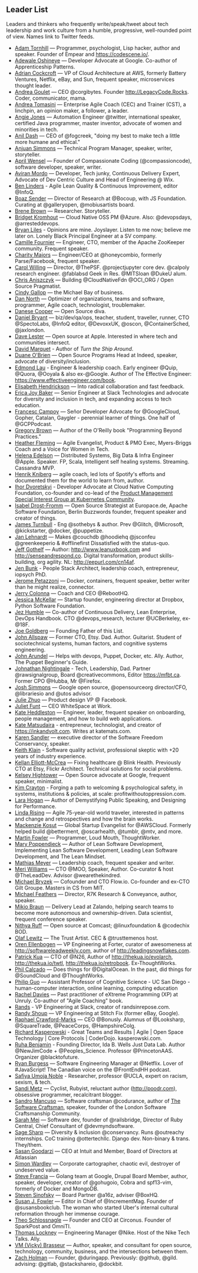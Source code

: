 ## Leader List

Leaders and thinkers who frequently write/speak/tweet about tech leadership and work culture from a humble, progressive, well-rounded point of view. Names link to Twitter feeds.

- [Adam Tornhill](https://twitter.com/AdamTornhill) — Programmer, psychologist, Lisp hacker, author and speaker. Founder of Empear and https://codescene.io/.
- [Adewale Oshineye](https://twitter.com/ade_oshineye) — Developer Advocate at Google. Co-author of Apprenticeship Patterns. 
- [Adrian Cockcroft](https://twitter.com/adrianco) — VP of Cloud Architecture at AWS, formerly Battery Ventures, Netflix, eBay, and Sun, frequent speaker, microservices thought leader.
- [Andrea Goulet](https://twitter.com/andreagoulet) — CEO @corgibytes. Founder http://LegacyCode.Rocks. Coder, communicator, mama.
- [Andrea Tomasini](https://twitter.com/tumma72) — Enterprise Agile Coach (CEC) and Trainer (CST), a linchpin, an opinion maker, a follower, a leader.
- [Angie Jones](https://twitter.com/techgirl1908) — Automation Engineer @twitter, international speaker, certified Java programmer, master inventor, advocate of women and minorities in tech.
- [Anil Dash](https://twitter.com/anildash) — CEO of @fogcreek, "doing my best to make tech a little more humane and ethical."
- [Anjuan Simmons](https://twitter.com/anjuan) — Technical Program Manager, speaker, writer, storyteller.
- [April Wensel](https://twitter.com/aprilwensel) — Founder of Compassionate Coding (@compassioncode), software developer, speaker, writer.
- [Aviran Mordo](https://twitter.com/aviranm) — Developer, Tech junky, Continuous Delivery Expert, Advocate of Dev Centric Culture and Head of Engineering @ Wix.
- [Ben Linders](https://twitter.com/BenLinders) - Agile Lean Quality & Continuous Improvement, editor @InfoQ.
- [Boaz Sender](https://twitter.com/BoazSender) — Director of Research at @Bocoup, with JS Foundation. Curating at @galleryopen, @mobiusartists board.
- [Brene Brown](https://twitter.com/BreneBrown) — Researcher. Storyteller.
- [Bridget Kromhout](https://twitter.com/bridgetkromhout) — Cloud Native OSS PM @Azure. Also: @devopsdays, @arresteddevops.
- [Bryan Liles](https://twitter.com/bryanl) - Opinions are mine. Joyslayer. Listen to me now; believe me later on. Lonely Black Principal Engineer at a SV company.
- [Camille Fournier](https://twitter.com/skamille) — Engineer, CTO, member of the Apache ZooKeeper community. Frequent speaker.
- [Charity Majors](https://twitter.com/mipsytipsy) — Engineer/CEO at @honeycombio, formerly Parse/Facebook, frequent speaker.
- [Carol Willing](https://twitter.com/WillingCarol) — Director, @ThePSF. @projectjupyter core dev. @calpoly research engineer. @fablabsd Geek in Res. @MITSloan @DukeU alum.
- [Chris Aniszczyk](https://twitter.com/cra) — Building @CloudNativeFdn @OCI_ORG / Open Source Pragmatist.
- [Cindy Gallop](https://twitter.com/cindygallop) — the Michael Bay of business.
- [Dan North](https://twitter.com/tastapod) — Optimizer of organizations, teams and software, programmer, Agile coach, technologist, troublemaker.
- [Danese Cooper](https://twitter.com/DivaDanese) — Open Source diva.
- [Daniel Bryant](https://twitter.com/danielbryantuk) — biz/dev/qa/ops, teacher, student, traveller, runner, CTO @SpectoLabs, @InfoQ editor, @DevoxxUK, @oscon, @ContainerSched, @jaxlondon.
- [Dave Lester](https://twitter.com/davelester) — Open source at Apple. Interested in where tech and communities intersect.
- [David Marquet](https://twitter.com/ldavidmarquet) - Author of *Turn the Ship Around*. 
- [Duane O'Brien](https://twitter.com/DuaneOBrien) — Open Source Programs Head at Indeed, speaker, advocate of diversity/inclusion.
- [Edmond Lau](https://twitter.com/edmondlau) - Engineer & leadership coach. Early engineer @Quip, @Quora, @Ooyala & also ex-@Google. Author of The Effective Engineer: https://www.effectiveengineer.com/book.
- [Elisabeth Hendrickson](https://twitter.com/testobsessed) — Into radical collaboration and fast feedback.
- [Erica Joy Baker](https://twitter.com/EricaJoy) — Senior Engineer at Slack Technologies and advocate for diversity and inclusion in tech, and expanding access to tech education.
- [Francesc Campoy](https://twitter.com/francesc) — Señor Developer Advocate for @GoogleCloud, Gopher, Catalan, Gaygler - perennial learner of things. One half of @GCPPodcast.
- [Gregory Brown](https://twitter.com/practicingdev) — Author of the O'Reilly book "Programming Beyond Practices."
- [Heather Fleming](https://twitter.com/hfleming) — Agile Evangelist, Product & PMO Exec, Myers-Briggs Coach and a Voice for Women in Tech.
- [Helena Edelson](https://twitter.com/helenaedelson) — Distributed Systems, Big Data & Infra Engineer @Apple. Speaker. FP, Scala, Intelligent self healing systems. Streaming. Cassandra MVP.
- [Henrik Kniberg](https://twitter.com/henrikkniberg) — agile coach, led lots of Spotify's efforts and documented them for the world to learn from, author.
- [Ihor Dvoretskyi](https://twitter.com/idvoretskyi) - Developer Advocate at Cloud Native Computing Foundation, co-founder and co-lead of the [Product Management Special Interest Group at Kubernetes Community](https://github.com/kubernetes/community/blob/master/sig-product-management/README.md).
- [Isabel Drost-Fromm](https://twitter.com/MaineC) — Open Source Strategist at Europace.de, Apache Software Foundation, Berlin Buzzwords founder, frequent speaker and creator of things.
- [James Turnbull](https://twitter.com/kartar) - Eng @sothebys & author. Prev @Glitch, @Microsoft, @kickstarter, @docker, @puppetize. 
- [Jan Lehnardt](https://twitter.com/janl) — Makes @couchdb @hoodiehq @jsconfeu @greenkeeperio & #offlinefirst Dissatisfied with the status-quo.
- [Jeff Gothelf](https://twitter.com/jboogie) — Author: http://www.leanuxbook.com and http://senseandrespond.co. Digital transformation, product skills-building, org agility. NL: http://eepurl.com/cn14af.
- [Jen Bunk](https://twitter.com/JBunky) - People Stack Architect, leadership coach, entrepreneur, iopsych PhD.
- [Jerome Petazzoni](https://twitter.com/jpetazzo) — Docker, containers, frequent speaker, better writer than he might realize, connector.
- [Jerry Colonna](https://twitter.com/jerrycolonna) — Coach and CEO @RebootHQ.
- [Jessica McKellar](https://twitter.com/jessicamckellar) — Startup founder, engineering director at Dropbox, Python Software Foundation.
- [Jez Humble](https://twitter.com/jezhumble) — Co-author of Continuous Delivery, Lean Enterprise, DevOps Handbook. CTO @devops_research, lecturer @UCBerkeley, ex- @18F.
- [Joe Goldberg](https://twitter.com/tenaciousjoe) — Founding Father of this List.
- [John Allspaw](https://twitter.com/allspaw) — Former CTO, Etsy. Dad. Author. Guitarist. Student of sociotechnical systems, human factors, and cognitive systems engineering.
- [John Arundel](https://twitter.com/bitfield) — Helps with devops, Puppet, Docker, etc. Ally. Author, The Puppet Beginner's Guide.
- [Johnathan Nightingale](https://twitter.com/johnath) - Tech, Leadership, Dad. Partner @rawsignalgroup, Board @creativecommons, Editor https://mfbt.ca. Former CPO @Hubba, Mr @Firefox.
- [Josh Simmons](https://twitter.com/joshsimmons) — Google open source, @opensourceorg director/CFO, @librariesio and @utos advisor.
- [Julie Zhuo](https://twitter.com/joulee) — Product design VP @ Facebook.
- [Juliet Funt](https://twitter.com/whitespaceatwrk) — CEO WhiteSpace at Work.
- [Kate Heddleston](https://twitter.com/heddle317) — Engineer, leader, frequent speaker on onboarding, people management, and how to build web applications.
- [Kate Matsudaira](https://twitter.com/katemats) - entrepreneur, technologist, and creator of https://inkandvolt.com. Writes at katemats.com.
- [Karen Sandler](https://twitter.com/o0karen0o) — executive director of the Software Freedom Conservancy, speaker.
- [Keith Klain](https://twitter.com/KeithKlain) - Software quality activist, professional skeptic with +20 years of industry experience.
- [Kellan Elliott-McCrea](https://twitter.com/kellan) — Fixing healthcare @ Blink Health. Previously CTO at Etsy, Flickr Architect. Technical solutions for social problems.
- [Kelsey Hightower](https://twitter.com/kelseyhightower) — Open Source advocate at Google, frequent speaker, minimalist.
- [Kim Crayton](https://twitter.com/KimCrayton1) - Forging a path to welcoming & psychological safety, in systems, institutions & policies, at scale: profitwithoutoppression.com.
- [Lara Hogan](https://twitter.com/lara_hogan) — Author of Demystifying Public Speaking, and Designing for Performance.
- [Linda Rising](https://twitter.com/RisingLinda) — Agile 75-year-old world traveler, interested in patterns and change and retrospectives and how the brain works.
- [Mackenzie Kosut](https://twitter.com/mkosut) — Global Startup Evangelist for @AWSCloud. Formerly helped build @betterment, @oscarhealth, @tumblr, @mtv, and more.
- [Martin Fowler](https://twitter.com/martinfowler) — Programmer, Loud Mouth, ThoughtWorker.
- [Mary Poppendieck](https://twitter.com/mpoppendieck) — Author of Lean Software Development, Implementing Lean Software Development, Leading Lean Software Development, and The Lean Mindset.
- [Mathias Meyer](https://twitter.com/roidrage) — Leadership coach, frequent speaker and writer.
- [Meri Williams](https://twitter.com/Geek_Manager) — CTO @MOO, Speaker, Author. Co-curator & host @TheLeadDev. Advisor @wearethekindred.
- [Michael Bryzek](https://twitter.com/mbryzek) — Cofounder and CTO Flow.io. Co-founder and ex-CTO Gilt Groupe. Masters in CS from MIT.
- [Michael Feathers](https://twitter.com/mfeathers) — Director, R7K Research & Conveyance, author, speaker.
- [Mikio Braun](https://twitter.com/mikiobraun) — Delivery Lead at Zalando, helping search teams to become more autonomous and ownership-driven. Data scientist, frequent conference speaker. 
- [Nithya Ruff](https://twitter.com/nithyaruff) — Open source at Comcast; @linuxfoundation & @codechix BOD.
- [Olaf Lewitz](https://twitter.com/OlafLewitz) — The Trust Artist. CEC & @trusttemenos host.
- [Oren Ellenbogen](https://twitter.com/orenellenbogen) — VP Engineering at Forter, curator of awesomeness at http://softwareleadweekly.com, author of http://leadingsnowflakes.com.
- [Patrick Kua](https://twitter.com/patkua) — CTO of @N26, Author of http://thekua.io/evolarch, http://thekua.io/twtl, http://thekua.io/retrobook. Ex-ThoughtWorks.
- [Phil Calçado](https://twitter.com/pcalcado) — Does things for @DigitalOcean. In the past, did things for @SoundCloud and @ThoughtWorks.
- [Philip Guo](https://twitter.com/pgbovine) — Assistant Professor of Cognitive Science - UC San Diego - human-computer interaction, online learning, computing education 
- [Rachel Davies](https://twitter.com/rachelcdavies) — Past practitioner of eXtreme Programming (XP) at Unruly. Co-author of "Agile Coaching" book.
- [Rands](https://twitter.com/rands) - VP Engineering at Slack, creator of randsinrepose.com.
- [Randy Shoup](https://twitter.com/randyshoup) — VP Engineering at Stitch Fix (former eBay, Google).
- [Raphael Crawford-Marks](https://twitter.com/raphaelcm) — CEO @Bonusly. Alumnus of @Looksharp, @SquareTrade, @PeaceCorps, @HampshireColg.
- [Richard Kasperowski](https://twitter.com/rkasper) - Great Teams and Results | Agile | Open Space Technology | Core Protocols | CoderDojo. kasperowski.com.
- [Ruha Benjamin](https://twitter.com/ruha9) - Founding Director, Ida B. Wells Just Data Lab. Author @NewJimCode +  @Peoples_Science. Professor @PrincetonAAS. Organizer @blacktofuture. 
- [Ryan Burgess](https://twitter.com/burgessdryan) — Software Engineering Manager at @Netflix. Lover of #JavaScript! The Canadian voice on the @FrontEndHH podcast.
- [Safiya Umoja Noble](https://twitter.com/safiyanoble) - Researcher, professor @UCLA, expert on racism, sexism, & tech.
- [Sandi Metz](https://twitter.com/sandimetz) — Cyclist, Rubyist, reluctant author (http://poodr.com), obsessive programmer, recalcitrant blogger.
- [Sandro Mancuso](https://twitter.com/sandromancuso) — Software craftsman @codurance, author of [The Software Craftsman](http://goo.gl/b9EymU), speaker, founder of the London Software Craftsmanship Community.
- [Sarah Mei](https://twitter.com/sarahmei) — Software dev, founder of @railsbridge, Director of Ruby Central, Chief Consultant of @devmyndsoftware.
- [Sage Sharp](https://twitter.com/_sagesharp_) — Diversity & inclusion @conservancy. Runs @outreachy internships. CoC training @ottertechllc. Django dev. Non-binary & trans. They/them.
- [Sasan Goodarzi](https://twitter.com/sasan_goodarzi) — CEO at Intuit and Member, Board of Directors at Atlassian
- [Simon Wardley](https://twitter.com/swardley) — Corporate cartographer, chaotic evil, destroyer of undeserved value.
- [Steve Francia](https://twitter.com/spf13) — Golang team at Google, Drupal Board Member, author, speaker, developer, creator of @gohugoio, Cobra and spf13-vim, formerly of Docker and MongoDB.
- [Steven Sinofsky](https://twitter.com/stevesi) — Board Partner @a16z, adviser @BoxHQ.
- [Susan J. Fowler](https://twitter.com/susanthesquark) — Editor in Chief of @IncrementMag. Founder of @susansbookclub. The woman who started Uber's internal cultural reformation through her immense courage. 
- [Theo Schlossnagle](https://twitter.com/postwait) — Founder and CEO at Circonus. Founder of SparkPost and OmniTI.
- [Thomas Lockney](https://twitter.com/tlockney) — Engineering Manager @Nike. Host of the Nike Tech Talks. Ally.
- [VM (Vicky) Brasseur](https://twitter.com/vmbrasseur) — Author, speaker, and consultant for open source, technology, community, business, and the intersections between them.
- [Zach Holman](https://twitter.com/holman) — Founder, @duringapp. Previously: @github, @gild. advising: @gitlab, @stackshareio, @dockbit.
